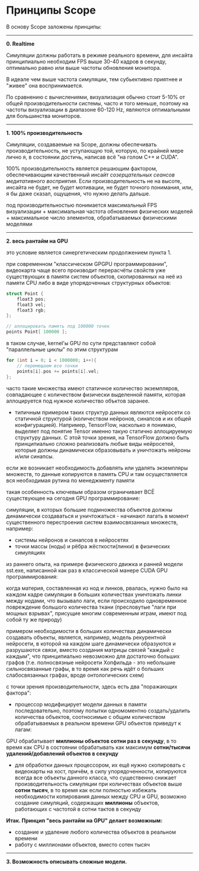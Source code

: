 # Принципы Scope

В основу Scope заложены принципы:

___
__0. Realtime__

Симуляции должны работать в режиме реального времени, для инсайта принципиально необходим FPS выше 30-40 кадров в секунду,
оптимально равно или выше частоты обновления монитора.

В идеале чем выше частота симуляции, тем субьективно приятнее и "живее" она воспринимается. 

По сравнению с вычислениями, визуализация обычно стоит 5-10% от общей производительности системы, часто и того меньше,
поэтому на частоты визуализации в диапазоне 60-120 Hz, являются оптимальными для большинства мониторов.

___
__1. 100% производительность__

Симуляции, создаваемые на Scope, должны обеспечивать производительность, не уступающую той, которую, по крайней мере лично я,
в состоянии достичь, написав всё "на голом С++ и CUDA".

100% производительность является решающим фактором, обеспечивающим качественный инсайт
_созерцательных сеансов медитативного восприятия_. 
Если производительность не на высоте, инсайта не будет, не будет мотивации,
не будет точного понимания, или, я бы даже сказал, ощущения, что нужно делать дальше.

под производительностью понимается максимальный FPS визуализации + максимальная частота обновления физических моделей + максимальное число элементов, обрабатываемых физическими моделями

___
__2. весь рантайм на GPU__

это условие является синергетическим продолжением пункта 1.

при современном "классическом GPGPU программировании", видеокарта чаще всего производит перерасчёты свойств уже существующих в памяти систем объектов, скопированных на неё из памяти CPU либо в виде упорядоченных структурных объектов:

```c
struct Point {
    float3 pos;
    float3 vel;
    float3 rgb;
};

// аллоцировать память под 100000 точек
points Point[ 100000 ];
```

в таком случае, kernel'ы GPU по сути представляют собой "параллельные циклы" по этим структурам

```c
for (int i = 0; i < 1000000; i++){
    // перемещаем все точки 
    points[i].pos += points[i].vel;
};
```

часто такие множества имеют статичное количество экземпляров, совпадающее с количеством физически выделенной памяти, которая аллоцируется под нужное количество объктов заранее.


- типичным примером таких структур данных являются нейросети со статичной структурой
(количеством нейронов, синапсов и их общей конфигурацией).
Например, TensorFlow, насколько я понимаю, выделяет под понятие Tensor именно такую 
статично аллоцируемую структуру данных. 
С этой точки зрения, на TensorFlow должно быть принципиально сложно реализовать любые виды
нейросетей, которые должны динамически образовывать и уничтожать нейроны и/или синапсы.

если же возникает необходимость добавлять или удалять экземпляры множеств, то данные копируются в память CPU и там осуществляется вся необходимая рутина по менеджменту памяти

такая особенность ключевым образом ограничивает ВСЁ существующее на сегодня GPU программирование:

симуляции, в которых большие подмножества объектов должны динамически создаваться и уничтожаться - начинают лагать в момент существенного перестроения систем взаимосвязанных множеств, например:

- системы нейронов и синапсов в нейросетях
- точки массы (ноды) и рёбра жёсткости(линки) в физических симуляциях

из раннего опыта, на примере физического движка и ранней модели sst.exe, написанной как раз в классической манере CUDA GPU программирования:

когда материя, составленная из нод и линков, рвалась, нужно было на каждом кадре симуляции в больших количествах уничтожать линки между нодами, что вызывало лаги, если происходило одновременное повреждение большого количества ткани (пресловутые "лаги при мощных взрывах", присущие многим современным играм, имеют под собой ту же природу)

примером необходимости в больших количествах динамически создавать объекты, является, например, модель рекурентной нейросети, в которой на каждом шаге динамически образуются и разрушаются связи, вместо создания матрицы связей "каждый с каждым", что принципиально невозможно для достаточно больших графов (т.е. полносвязные нейросети Хопфильда - это небольшие сильносвязанные графы, в то время как речь идёт о больших слабосвязанных графах, вроде онтологических схем)

с точки зрения производительности, здесь есть два "поражающих фактора":

- процессор модифицирует модели данных в памяти последовательно,
поэтому попытки одномоментно создать/удалить количества объектов,
соотносимые с общим количеством обрабатываемых в реальном времени GPU объектов приведут к лагам:

GPU обрабатывает __миллионы объектов сотни раз в секунду__,
в то время как CPU в состоянии обрабатывать как максимум __сотни/тысячи удалений/добавлений объектов в секунду__

- для обработки данных процессором, их ещё нужно скопировать с видеокарты на хост, причём,
в силу упорядоченности, копируются всегда все объекты данного класса, что существенно
снижает производительность симуляции при количествах объектов выше __сотни тысяч__,
в то время как если полностью избежать необходимости копирования данных между CPU и GPU,
возможно создание симуляций, содержащих __миллионы__ объектов,
работающих с частотой в сотни тактов в секунду

__Итак. Принцип "весь рантайм на GPU" делает возможным:__
- создание и удаление любого количества объектов в реальном времени
- работу с миллионами объектов, вместо сотен тысяч


___
__3. Возможность описывать сложные модели.__
